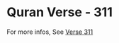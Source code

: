 # Quran Verse - 311 

For more infos, See [Verse 311](https://www.quranbookk.com/quran/search?q=311)